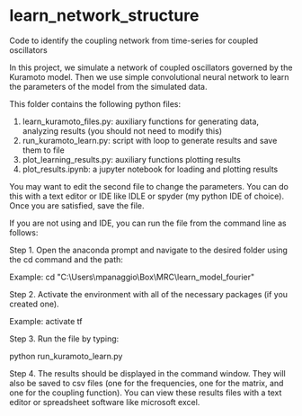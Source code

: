 # learn_network_structure
Code to identify the coupling network from time-series for coupled oscillators


In this project, we simulate a network of coupled oscillators  governed by the Kuramoto model. Then we use simple convolutional neural network to learn the parameters of the model from the simulated data.

This folder contains the following python files:
1. learn_kuramoto_files.py: auxiliary functions for generating data, analyzing results (you should not need to modify this)
2. run_kuramoto_learn.py: script with loop to generate results and save them to file
3. plot_learning_results.py: auxiliary functions plotting results
4. plot_results.ipynb: a jupyter notebook for loading and plotting results

You may want to edit the second file to change the parameters. You can do this with a text editor or IDE like IDLE or spyder (my python IDE of choice). Once you are satisfied, save the file.

If you are not using and IDE, you can run the file from the command line as follows: 

Step 1. Open the anaconda prompt and navigate to the desired folder using the cd command and the path:

Example:
cd "C:\Users\mpanaggio\Box\MRC\learn_model_fourier"

Step 2. Activate the environment with all of the necessary packages (if you created one). 

Example:
activate tf

Step 3. Run the file by typing:

python run_kuramoto_learn.py

Step 4. The results should be displayed in the command window.  They will also be saved to csv files (one for the frequencies, one for the matrix, and one for the coupling function).  You can view these results files with a text editor or spreadsheet software like microsoft excel.